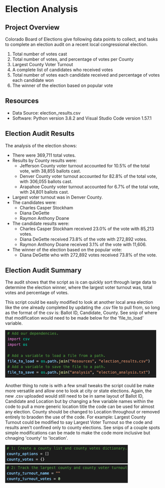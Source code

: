 # Election Analysis

## Project Overview
Colorado Board of Elections give following data points to collect, and tasks to complete an election audit on a recent local congressional election.

  1. Total number of votes cast
  2. Total number of votes, and percentage of votes per County
  3. Largest County Voter Turnout
  4. A complete list of candidates who received votes
  5. Total number of votes each candidate received and percentage of votes each candidate won
  6. The winner of the election based on popular vote

## Resources
- Data Source: election_results.csv
- Software: Python version 3.8.2 and Visual Studio Code version 1.57.1

## Election Audit Results
The analysis of the election shows:
- There were 369,711 total votes.
- Results by County results were:
  - Jefferson County voter turnout accounted for 10.5% of the total vote, with 38,855 ballots cast.
  - Denver County voter turnout accounted for 82.8% of the total vote, with 306,055 ballots cast.
  - Arapahoe County voter turnout accounted for 6.7% of the total vote, with 24,801 ballots cast.
- Largest voter turnout was in Denver County.
- The candidates were:
  - Charles Casper Stockham
  - Diana DeGette
  - Raymon Anthony Doane
- The candidate results were:
  - Charles Casper Stockham received 23.0% of the vote with 85,213 votes.
  - Diana DeGette received 73.8% of the vote with 272,892 votes.
  - Raymon Anthony Doane received 3.1% of the vote with 11,606.
- The winner of the election based on the popular vote:
  - Diana DeGette who with 272,892 votes received 73.8% of the vote.

## Election Audit Summary
The audit shows that the script as is can quickly sort through large data to determine the election winner, where the largest voter turnout was, total votes and percentage of votes. 

This script could be easily modified to look at another local area election like the one already completed by updating the .csv file to pull from, so long as the format of the csv is: Ballot ID, Candidate, County. See snip of where that modification would need to be made below for the 'file_to_load' variable.

![image](https://github.com/trosie3/election_analysis/blob/main/Resources/CSV_code_to_change.png)

Another thing to note is with a few small tweaks the script could be make more versatile and allow one to look at city or state elections. Again, the new .csv uploaded would still need to be in same layout of Ballot ID, Candidate and Location but by changing a few variable names within the code to pull a more generic location title the code can be used for almost any election. County should be changed to Location throughout or removed entirely to braoden the use of the code. For example: Largest County Turnout could be modified to say Largest Voter Turnout so the code and results aren't confined only to county elections. See snips of a couple spots simple modifications can be made to make the code more inclusive but chnaging 'county' to 'location'.

![Image](https://github.com/trosie3/election_analysis/blob/main/Resources/variable_names_to_change1.png) ![image](https://github.com/trosie3/election_analysis/blob/main/Resources/variable_names_to_change2.png)

